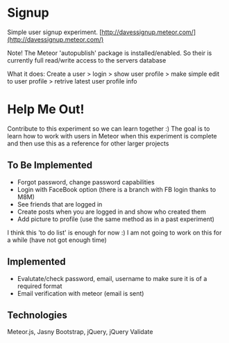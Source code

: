 Signup
======

Simple user signup experiment. [http://davessignup.meteor.com/](http://davessignup.meteor.com/) 

Note! The Meteor 'autopublish' package is installed/enabled. So their is currently full read/write access to the servers database

What it does: Create a user > login > show user profile > make simple edit to user profile > retrive latest user profile info

Help Me Out!
============
Contribute to this experiment so we can learn together :) 
The goal is to learn how to work with users in Meteor when this experiment is complete and then use this as a reference for other larger projects

To Be Implemented
-----------------
* Forgot password, change password capabilities 
* Login with FaceBook option (there is a branch with FB login thanks to M8M)
* See friends that are logged in 
* Create posts when you are logged in and show who created them 
* Add picture to profile (use the same method as in a past experiment)

I think this 'to do list' is enough for now :) I am not going to work on this for a while (have not got enough time)

Implemented
-----------
* Evalutate/check password, email, username to make sure it is of a required format
* Email verification with meteor (email is sent)

Technologies
------------

Meteor.js, Jasny Bootstrap, jQuery, jQuery Validate
